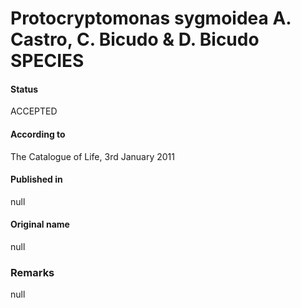 Protocryptomonas sygmoidea A. Castro, C. Bicudo & D. Bicudo SPECIES
=======

#### Status
ACCEPTED

#### According to
The Catalogue of Life, 3rd January 2011

#### Published in
null

#### Original name
null

### Remarks
null